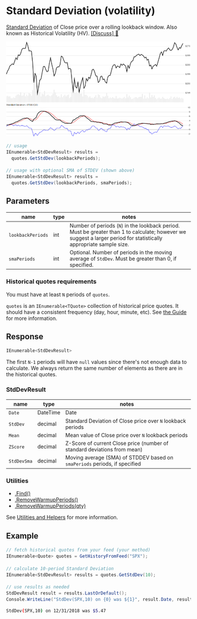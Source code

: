 # Standard Deviation (volatility)

[Standard Deviation](https://en.wikipedia.org/wiki/Standard_deviation) of Close price over a rolling lookback window.  Also known as Historical Volatility (HV).
[[Discuss] :speech_balloon:](https://github.com/DaveSkender/Stock.Indicators/discussions/239 "Community discussion about this indicator")

![image](chart.png)

```csharp
// usage
IEnumerable<StdDevResult> results =
  quotes.GetStdDev(lookbackPeriods);  

// usage with optional SMA of STDEV (shown above)
IEnumerable<StdDevResult> results =
  quotes.GetStdDev(lookbackPeriods, smaPeriods);  
```

## Parameters

| name | type | notes
| -- |-- |--
| `lookbackPeriods` | int | Number of periods (`N`) in the lookback period.  Must be greater than 1 to calculate; however we suggest a larger period for statistically appropriate sample size.
| `smaPeriods` | int | Optional.  Number of periods in the moving average of `StdDev`.  Must be greater than 0, if specified.

### Historical quotes requirements

You must have at least `N` periods of `quotes`.

`quotes` is an `IEnumerable<TQuote>` collection of historical price quotes.  It should have a consistent frequency (day, hour, minute, etc).  See [the Guide](../../docs/GUIDE.md) for more information.

## Response

```csharp
IEnumerable<StdDevResult>
```

The first `N-1` periods will have `null` values since there's not enough data to calculate.  We always return the same number of elements as there are in the historical quotes.

### StdDevResult

| name | type | notes
| -- |-- |--
| `Date` | DateTime | Date
| `StdDev` | decimal | Standard Deviation of Close price over `N` lookback periods
| `Mean` | decimal | Mean value of Close price over `N` lookback periods
| `ZScore` | decimal | Z-Score of current Close price (number of standard deviations from mean)
| `StdDevSma` | decimal | Moving average (SMA) of STDDEV based on `smaPeriods` periods, if specified

### Utilities

- [.Find()](../../docs/UTILITIES.md#find-indicator-result-by-date)
- [.RemoveWarmupPeriods()](../../docs/UTILITIES.md#remove-warmup-periods)
- [.RemoveWarmupPeriods(qty)](../../docs/UTILITIES.md#remove-warmup-periods)

See [Utilities and Helpers](../../docs/UTILITIES.md#content) for more information.

## Example

```csharp
// fetch historical quotes from your feed (your method)
IEnumerable<Quote> quotes = GetHistoryFromFeed("SPX");

// calculate 10-period Standard Deviation
IEnumerable<StdDevResult> results = quotes.GetStdDev(10);

// use results as needed
StdDevResult result = results.LastOrDefault();
Console.WriteLine("StdDev(SPX,10) on {0} was ${1}", result.Date, result.StdDev);
```

```bash
StdDev(SPX,10) on 12/31/2018 was $5.47
```
